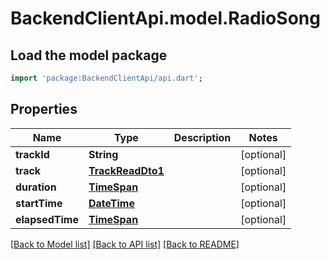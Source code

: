# BackendClientApi.model.RadioSong

## Load the model package
```dart
import 'package:BackendClientApi/api.dart';
```

## Properties
Name | Type | Description | Notes
------------ | ------------- | ------------- | -------------
**trackId** | **String** |  | [optional] 
**track** | [**TrackReadDto1**](TrackReadDto1.md) |  | [optional] 
**duration** | [**TimeSpan**](TimeSpan.md) |  | [optional] 
**startTime** | [**DateTime**](DateTime.md) |  | [optional] 
**elapsedTime** | [**TimeSpan**](TimeSpan.md) |  | [optional] 

[[Back to Model list]](../README.md#documentation-for-models) [[Back to API list]](../README.md#documentation-for-api-endpoints) [[Back to README]](../README.md)



